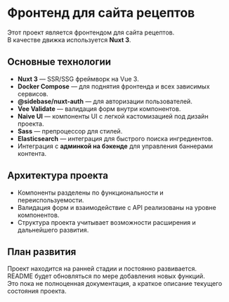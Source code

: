 # Фронтенд для сайта рецептов

Этот проект является фронтендом для сайта рецептов.  
В качестве движка используется **Nuxt 3**.

## Основные технологии

- **Nuxt 3** — SSR/SSG фреймворк на Vue 3.
- **Docker Compose** — для поднятия фронтенда и всех зависимых сервисов.
- **@sidebase/nuxt-auth** — для авторизации пользователей.
- **Vee Validate** — валидация форм внутри компонентов.
- **Naive UI** — компоненты UI с легкой кастомизацией под дизайн проекта.
- **Sass** — препроцессор для стилей.
- **Elasticsearch** — интеграция для быстрого поиска ингредиентов.
- Интеграция с **админкой на бэкенде** для управления баннерами контента.

## Архитектура проекта

- Компоненты разделены по функциональности и переиспользуемости.
- Валидация форм и взаимодействие с API реализованы на уровне компонентов.
- Структура проекта учитывает возможности расширения и дальнейшего развития.

## План развития

Проект находится на ранней стадии и постоянно развивается.  
README будет обновляться по мере добавления новых функций.  
Это пока не полноценная документация, а краткое описание текущего состояния проекта.